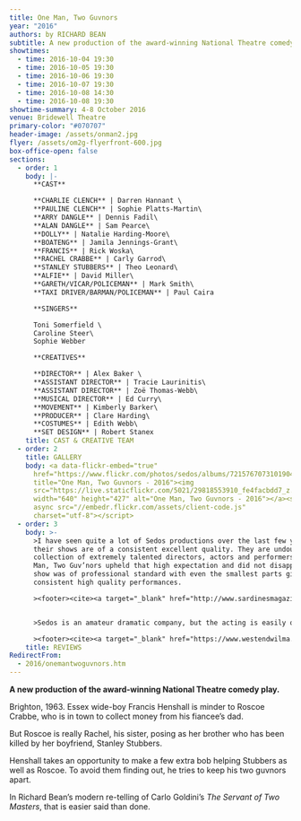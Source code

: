```yaml
---
title: One Man, Two Guvnors
year: "2016"
authors: by RICHARD BEAN
subtitle: A new production of the award-winning National Theatre comedy play
showtimes:
  - time: 2016-10-04 19:30
  - time: 2016-10-05 19:30
  - time: 2016-10-06 19:30
  - time: 2016-10-07 19:30
  - time: 2016-10-08 14:30
  - time: 2016-10-08 19:30
showtime-summary: 4-8 October 2016
venue: Bridewell Theatre
primary-color: "#070707"
header-image: /assets/onman2.jpg
flyer: /assets/om2g-flyerfront-600.jpg
box-office-open: false
sections:
  - order: 1
    body: |-
      **CAST**

      **CHARLIE CLENCH** | Darren Hannant \
      **PAULINE CLENCH** | Sophie Platts-Martin\
      **ARRY DANGLE** | Dennis Fadil\
      **ALAN DANGLE** | Sam Pearce\
      **DOLLY** | Natalie Harding-Moore\
      **BOATENG** | Jamila Jennings-Grant\
      **FRANCIS** | Rick Woska\
      **RACHEL CRABBE** | Carly Garrod\
      **STANLEY STUBBERS** | Theo Leonard\
      **ALFIE** | David Miller\
      **GARETH/VICAR/POLICEMAN** | Mark Smith\
      **TAXI DRIVER/BARMAN/POLICEMAN** | Paul Caira

      **SINGERS**

      Toni Somerfield \
      Caroline Steer\
      Sophie Webber

      **CREATIVES**

      **DIRECTOR** | Alex Baker \
      **ASSISTANT DIRECTOR** | Tracie Laurinitis\
      **ASSISTANT DIRECTOR** | Zoë Thomas-Webb\
      **MUSICAL DIRECTOR** | Ed Curry\
      **MOVEMENT** | Kimberly Barker\
      **PRODUCER** | Clare Harding\
      **COSTUMES** | Edith Webb\
      **SET DESIGN** | Robert Stanex
    title: CAST & CREATIVE TEAM
  - order: 2
    title: GALLERY
    body: <a data-flickr-embed="true"
      href="https://www.flickr.com/photos/sedos/albums/72157670731019044"
      title="One Man, Two Guvnors - 2016"><img
      src="https://live.staticflickr.com/5021/29818553910_fe4facbdd7_z.jpg"
      width="640" height="427" alt="One Man, Two Guvnors - 2016"></a><script
      async src="//embedr.flickr.com/assets/client-code.js"
      charset="utf-8"></script>
  - order: 3
    body: >-
      >I have seen quite a lot of Sedos productions over the last few years, and
      their shows are of a consistent excellent quality. They are undoubtedly a
      collection of extremely talented directors, actors and performers. One
      Man, Two Guv’nors upheld that high expectation and did not disappoint; the
      show was of professional standard with even the smallest parts giving
      consistent high quality performances.

      ><footer><cite><a target="_blank" href="http://www.sardinesmagazine.co.uk/reviews/review.php?REVIEW-Sedos-One%20Man,%20Two%20Guvnors&reviewsID=2581">One Man, Two Guvnors, 2016, Sardines</a></cite></footer>


      >Sedos is an amateur dramatic company, but the acting is easily on par with the professional show I saw previously. In fact, having seen Sedos in action before, it seems they are once again blurring the lines between professional and amateur theatre. In particular, they prove that the quality of a show is determined by those involved – and not whether anyone is getting paid.

      ><footer><cite><a target="_blank" href="https://www.westendwilma.com/review-one-man-two-guvnors-bridewell/">One Man, Two Guvnors, 2016, West End Wilma</a></cite></footer>
    title: REVIEWS
RedirectFrom:
  - 2016/onemantwoguvnors.htm
---
```

**A new production of the award-winning National Theatre comedy play.**

Brighton, 1963. Essex wide-boy Francis Henshall is minder to Roscoe Crabbe, who is in town to collect money from his fiancee’s dad.

But Roscoe is really Rachel, his sister, posing as her brother who has been killed by her boyfriend, Stanley Stubbers.

Henshall takes an opportunity to make a few extra bob helping Stubbers as well as Roscoe. To avoid them finding out, he tries to keep his two guvnors apart.

In Richard Bean’s modern re-telling of Carlo Goldini’s *The Servant of Two Masters*, that is easier said than done.